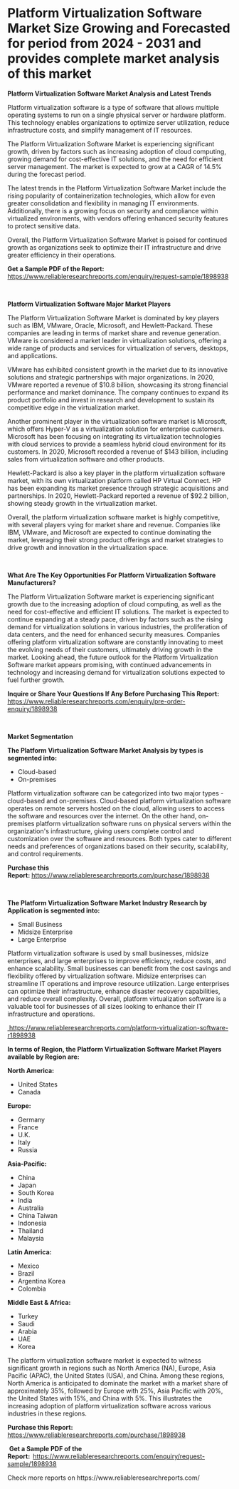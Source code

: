 <p><h1>Platform Virtualization Software Market Size Growing and Forecasted for period from 2024 - 2031 and provides complete market analysis of this market</h1></p><p><strong>Platform Virtualization Software Market Analysis and Latest Trends</strong></p>
<p><p>Platform virtualization software is a type of software that allows multiple operating systems to run on a single physical server or hardware platform. This technology enables organizations to optimize server utilization, reduce infrastructure costs, and simplify management of IT resources.</p><p>The Platform Virtualization Software Market is experiencing significant growth, driven by factors such as increasing adoption of cloud computing, growing demand for cost-effective IT solutions, and the need for efficient server management. The market is expected to grow at a CAGR of 14.5% during the forecast period.</p><p>The latest trends in the Platform Virtualization Software Market include the rising popularity of containerization technologies, which allow for even greater consolidation and flexibility in managing IT environments. Additionally, there is a growing focus on security and compliance within virtualized environments, with vendors offering enhanced security features to protect sensitive data.</p><p>Overall, the Platform Virtualization Software Market is poised for continued growth as organizations seek to optimize their IT infrastructure and drive greater efficiency in their operations.</p></p>
<p><strong>Get a Sample PDF of the Report:&nbsp;</strong> <a href="https://www.reliableresearchreports.com/enquiry/request-sample/1898938">https://www.reliableresearchreports.com/enquiry/request-sample/1898938</a></p>
<p>&nbsp;</p>
<p><strong>Platform Virtualization Software Major Market Players</strong></p>
<p><p>The Platform Virtualization Software Market is dominated by key players such as IBM, VMware, Oracle, Microsoft, and Hewlett-Packard. These companies are leading in terms of market share and revenue generation. VMware is considered a market leader in virtualization solutions, offering a wide range of products and services for virtualization of servers, desktops, and applications.</p><p>VMware has exhibited consistent growth in the market due to its innovative solutions and strategic partnerships with major organizations. In 2020, VMware reported a revenue of $10.8 billion, showcasing its strong financial performance and market dominance. The company continues to expand its product portfolio and invest in research and development to sustain its competitive edge in the virtualization market.</p><p>Another prominent player in the virtualization software market is Microsoft, which offers Hyper-V as a virtualization solution for enterprise customers. Microsoft has been focusing on integrating its virtualization technologies with cloud services to provide a seamless hybrid cloud environment for its customers. In 2020, Microsoft recorded a revenue of $143 billion, including sales from virtualization software and other products.</p><p>Hewlett-Packard is also a key player in the platform virtualization software market, with its own virtualization platform called HP Virtual Connect. HP has been expanding its market presence through strategic acquisitions and partnerships. In 2020, Hewlett-Packard reported a revenue of $92.2 billion, showing steady growth in the virtualization market.</p><p>Overall, the platform virtualization software market is highly competitive, with several players vying for market share and revenue. Companies like IBM, VMware, and Microsoft are expected to continue dominating the market, leveraging their strong product offerings and market strategies to drive growth and innovation in the virtualization space.</p></p>
<p>&nbsp;</p>
<p><strong>What Are The Key Opportunities For Platform Virtualization Software Manufacturers?</strong></p>
<p><p>The Platform Virtualization Software market is experiencing significant growth due to the increasing adoption of cloud computing, as well as the need for cost-effective and efficient IT solutions. The market is expected to continue expanding at a steady pace, driven by factors such as the rising demand for virtualization solutions in various industries, the proliferation of data centers, and the need for enhanced security measures. Companies offering platform virtualization software are constantly innovating to meet the evolving needs of their customers, ultimately driving growth in the market. Looking ahead, the future outlook for the Platform Virtualization Software market appears promising, with continued advancements in technology and increasing demand for virtualization solutions expected to fuel further growth.</p></p>
<p><strong>Inquire or Share Your Questions If Any Before Purchasing This Report:</strong> <a href="https://www.reliableresearchreports.com/enquiry/pre-order-enquiry/1898938">https://www.reliableresearchreports.com/enquiry/pre-order-enquiry/1898938</a></p>
<p>&nbsp;</p>
<p><strong>Market Segmentation</strong></p>
<p><strong>The Platform Virtualization Software Market Analysis by types is segmented into:</strong></p>
<p><ul><li>Cloud-based</li><li>On-premises</li></ul></p>
<p><p>Platform virtualization software can be categorized into two major types - cloud-based and on-premises. Cloud-based platform virtualization software operates on remote servers hosted on the cloud, allowing users to access the software and resources over the internet. On the other hand, on-premises platform virtualization software runs on physical servers within the organization's infrastructure, giving users complete control and customization over the software and resources. Both types cater to different needs and preferences of organizations based on their security, scalability, and control requirements.</p></p>
<p><strong>Purchase this Report:&nbsp;</strong><a href="https://www.reliableresearchreports.com/purchase/1898938">https://www.reliableresearchreports.com/purchase/1898938</a></p>
<p>&nbsp;</p>
<p><strong>The Platform Virtualization Software Market Industry Research by Application is segmented into:</strong></p>
<p><ul><li>Small Business</li><li>Midsize Enterprise</li><li>Large Enterprise</li></ul></p>
<p><p>Platform virtualization software is used by small businesses, midsize enterprises, and large enterprises to improve efficiency, reduce costs, and enhance scalability. Small businesses can benefit from the cost savings and flexibility offered by virtualization software. Midsize enterprises can streamline IT operations and improve resource utilization. Large enterprises can optimize their infrastructure, enhance disaster recovery capabilities, and reduce overall complexity. Overall, platform virtualization software is a valuable tool for businesses of all sizes looking to enhance their IT infrastructure and operations.</p></p>
<p><a href="https://www.reliableresearchreports.com/platform-virtualization-software-r1898938">&nbsp;https://www.reliableresearchreports.com/platform-virtualization-software-r1898938</a></p>
<p><strong>In terms of Region, the Platform Virtualization Software Market Players available by Region are:</strong></p>
<p>
    <p> <strong> North America: </strong>
        <ul>
            <li>United States</li>
            <li>Canada</li>
        </ul>
        </p> 
    <p> <strong> Europe: </strong>
        <ul>
            <li>Germany</li>
            <li>France</li>
            <li>U.K.</li>
            <li>Italy</li>
            <li>Russia</li>
        </ul>
        </p> 
    <p> <strong> Asia-Pacific: </strong>
        <ul>
            <li>China</li>
            <li>Japan</li>
            <li>South Korea</li>
            <li>India</li>
            <li>Australia</li>
            <li>China Taiwan</li>
            <li>Indonesia</li>
            <li>Thailand</li>
            <li>Malaysia</li>
        </ul>
        </p> 
    <p> <strong> Latin America: </strong>
        <ul>
            <li>Mexico</li>
            <li>Brazil</li>
            <li>Argentina Korea</li>
            <li>Colombia</li>
        </ul>
        </p> 
    <p> <strong> Middle East & Africa: </strong>
        <ul>
            <li>Turkey</li>
            <li>Saudi</li>
            <li>Arabia</li>
            <li>UAE</li>
            <li>Korea</li>
        </ul>
    </p>
    </p>
<p><p>The platform virtualization software market is expected to witness significant growth in regions such as North America (NA), Europe, Asia Pacific (APAC), the United States (USA), and China. Among these regions, North America is anticipated to dominate the market with a market share of approximately 35%, followed by Europe with 25%, Asia Pacific with 20%, the United States with 15%, and China with 5%. This illustrates the increasing adoption of platform virtualization software across various industries in these regions.</p></p>
<p><strong>Purchase this Report: </strong><a href="https://www.reliableresearchreports.com/purchase/1898938">https://www.reliableresearchreports.com/purchase/1898938</a></p>
<p>&nbsp;<strong>Get a Sample PDF of the Report:&nbsp;&nbsp;</strong><a href="https://www.reliableresearchreports.com/enquiry/request-sample/1898938">https://www.reliableresearchreports.com/enquiry/request-sample/1898938</a></p>
<p><strong></strong></p>
<p>Check more reports on https://www.reliableresearchreports.com/</p>